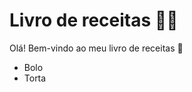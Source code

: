 # Livro de receitas :man_cook:

Olá! Bem-vindo ao meu livro de receitas :call_me_hand:	

- Bolo
- Torta
